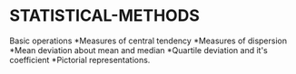 # STATISTICAL-METHODS
Basic operations
*Measures of central tendency
*Measures of dispersion
*Mean deviation about mean and median
*Quartile deviation and it's coefficient
*Pictorial representations.
